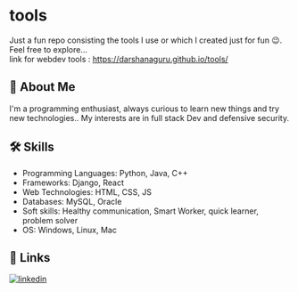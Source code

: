 # tools

Just a fun repo consisting the tools I use or which I created just for fun 😉.<br>
Feel free to explore...<br>
link for webdev tools : https://darshanaguru.github.io/tools/

## 🚀 About Me

I'm a programming enthusiast, always curious to learn new things and try new technologies.. My interests are in full stack Dev and defensive security. 

## 🛠 Skills

- Programming Languages: Python, Java, C++
- Frameworks: Django, React
- Web Technologies: HTML, CSS, JS
- Databases: MySQL, Oracle
- Soft skills: Healthy communication, Smart Worker, quick learner, problem solver
- OS: Windows, Linux, Mac

## 🔗 Links

[![linkedin](https://img.shields.io/badge/linkedin-0A66C2?style=for-the-badge&logo=linkedin&logoColor=white)](https://www.linkedin.com/in/this-darshiii/)



  
  
